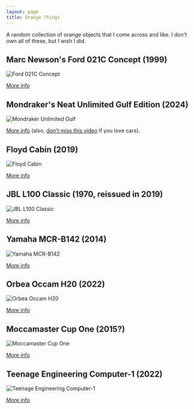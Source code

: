 ```yaml
---
layout: page
title: Orange Things
---
```


A random collection of orange objects that I come across and like. I don't own all of these, but I wish I did.

## Marc Newson's Ford 021C Concept (1999)

![Ford 021C Concept](/images/orange/ford_021c.jpg)

[More info](https://www.motortrend.com/vehicle-genres/1999-ford-021c-concept-details-history-photos/)

## Mondraker's Neat Unlimited Gulf Edition (2024)

![Mondraker Unlimited Gulf](/images/orange/mondraker_unlimited_gulf.jpg)

[More info](https://mondraker.com/wo/en/mondraker-unlimited-gulf) (also, [don't miss this video](https://www.youtube.com/watch?v=Rzdd6CnsLmw) if you love cars).

## Floyd Cabin (2019)

![Floyd Cabin](/images/orange/floyd_cabin.jpg)

[More info](https://floyd.one/products/floyd-cabin?wheels-color-initials=KO&variant=46658427912541)

## JBL L100 Classic (1970, reissued in 2019)

![JBL L100 Classic](/images/orange/jbl_l100.jpg)

[More info](https://www.jbl.com/bookshelf/L100+CLASSIC.html)

## Yamaha MCR-B142 (2014)

![Yamaha MCR-B142](/images/orange/yamaha_mcrb142.jpg)

[More info](https://europe.yamaha.com/en/products/audio_visual/hifi_systems/mcr-b142/index.html)

## Orbea Occam H20 (2022)

![Orbea Occam H20](/images/orange/orbea_occam.png)

[More info](https://www.orbea.com/int-en/bicycles/mountain/occam-sl/)

## Moccamaster Cup One (2015?)

![Moccamaster Cup One](/images/orange/moccamaster_cup_one.jpg)

[More info](https://www.moccamaster.eu/cup-one)

## Teenage Engineering Computer-1 (2022)

![Teenage Engineering Computer-1](/images/orange/te_computer_1.png)

[More info](https://teenage.engineering/products/computer-1)
